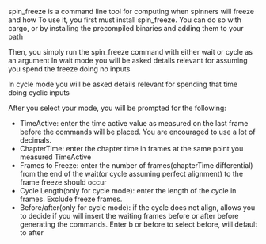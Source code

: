 spin_freeze is a command line tool for computing when spinners will freeze and how
To use it, you first must install spin_freeze. You can do so with cargo, or by installing the precompiled binaries and adding them to your path

Then, you simply run the spin_freeze command with either wait or cycle as an argument
In wait mode you will be asked details relevant for assuming you spend the freeze doing no inputs

In cycle mode you will be asked details relevant for spending that time doing cyclic inputs

After you select your mode, you will be prompted for the following:

-   TimeActive: enter the time active value as measured on the last frame before the commands will be placed. You are encouraged to use a lot of decimals.
-   ChapterTime: enter the chapter time in frames at the same point you measured TimeActive
-   Frames to Freeze: enter the number of frames(chapterTime differential) from the end of the wait(or cycle assuming perfect alignment) to the frame freeze should occur
-   Cycle Length(only for cycle mode): enter the length of the cycle in frames. Exclude freeze frames.
-   Before/after(only for cycle mode): if the cycle does not align, allows you to decide if you will insert the waiting frames before or after before generating the commands. Enter b or before to select before, will default to after
